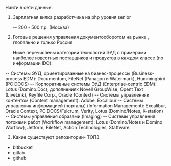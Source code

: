Найти в сети данные:

1. Зарплатная вилка разработчика на php уровня senior

   -- 200 - 500 т.р. (Москва)

2. Готовые решения управления документооборотом на рынке , глобально и только Россия


   Ниже перечислены категории технологий ЭУД с примерами наиболее известных поставщиков и продуктов в каждом классе (по информации IDC):

-- Системы ЭУД, ориентированные на бизнес-процессы (Business-process EDM): Documentum, FileNet (Panagon и Watermark), Hummingbird (PC DOCS)
-- Корпоративные системы ЭУД (Enterprise-centric EDM): Lotus (Domino.Doc), дополненияк Novell GroupWise, Opent Text (LiveLink), Keyfile Corp., Oracle (Context)
-- Системы управленияк контентом (Content management): Adobe, Excalibur
-- Системы управления информацией (порталы) (Information Management): Excalibur, Oracle Context, PC DOCS/Fulcrum, Verity, Lotus (Domino/Notes, K-station)
-- Системы управления образами (Imaging)
-- Системы управления потоками работ (Workflow management): Lotus (Domino/Notes и Domino Worflow), Jetform, FileNet, Action Technologies, Staffware.

3. Какие существуют репозитории- ТОП3.

- bitbucket
- gitlab
- github
